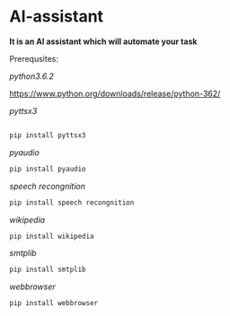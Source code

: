 # AI-assistant
**It is an AI assistant which will automate your task**



Prerequsites:





*python3.6.2*

https://www.python.org/downloads/release/python-362/

*pyttsx3*
```python

pip install pyttsx3
```
*pyaudio*
```python
pip install pyaudio
```
*speech recongnition*
```python
pip install speech recongnition
```
*wikipedia*
```python
pip install wikipedia
```
*smtplib*
```python
pip install smtplib
```
*webbrowser*
```python
pip install webbrowser
```
